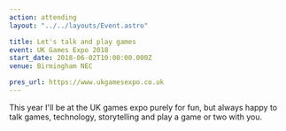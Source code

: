 ```yaml
---
action: attending
layout: "../../layouts/Event.astro"

title: Let's talk and play games
event: UK Games Expo 2018
start_date: 2018-06-02T10:00:00.000Z
venue: Birmingham NEC

pres_url: https://www.ukgamesexpo.co.uk
---
```


This year I'll be at the UK games expo purely for fun, but always happy to talk games, technology, storytelling and play a game or two with you.
